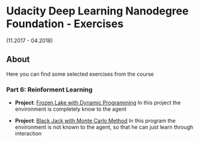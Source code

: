 # Udacity Deep Learning Nanodegree Foundation - Exercises
(11.2017 - 04.2018)

## About
Here you can find some selected exercises from the course

### Part 6: Reinforment Learning
- **Project**: [Frozen Lake with Dynamic Programming](dynamic_programming.html)
In this project the environment is completely know to the agent

- **Project**: [Black Jack with Monte Carlo Method](dynamic_programming.html)
In this program the environment is not known to the agent, so that he can just learn through interaction
